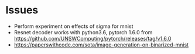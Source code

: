# Issues
 - Perform experiment on effects of sigma for mnist
 - Resnet decoder works with python3.6, pytorch 1.6.0 from https://github.com/UNSWComputing/pytorch/releases/tag/v1.6.0
 - https://paperswithcode.com/sota/image-generation-on-binarized-mnist